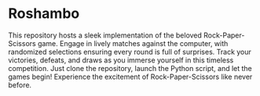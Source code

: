 # Roshambo
This repository hosts a sleek implementation of the beloved Rock-Paper-Scissors game. Engage in lively matches against the computer, with randomized selections ensuring every round is full of surprises. Track your victories, defeats, and draws as you immerse yourself in this timeless competition. Just clone the repository, launch the Python script, and let the games begin! Experience the excitement of Rock-Paper-Scissors like never before.

